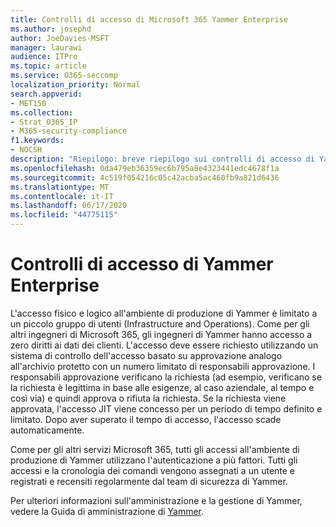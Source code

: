 ```yaml
---
title: Controlli di accesso di Microsoft 365 Yammer Enterprise
ms.author: josephd
author: JoeDavies-MSFT
manager: laurawi
audience: ITPro
ms.topic: article
ms.service: O365-seccomp
localization_priority: Normal
search.appverid:
- MET150
ms.collection:
- Strat_O365_IP
- M365-security-compliance
f1.keywords:
- NOCSH
description: "Riepilogo: breve riepilogo sui controlli di accesso di Yammer Enterprise nell'ambiente di produzione."
ms.openlocfilehash: 0da479eb36359ec6b795a8e4323441edc4678f1a
ms.sourcegitcommit: 4c519f054216c05c42acba5ac460fb9a821d6436
ms.translationtype: MT
ms.contentlocale: it-IT
ms.lasthandoff: 06/17/2020
ms.locfileid: "44775115"
---
```

# <a name="yammer-enterprise-access-controls"></a>Controlli di accesso di Yammer Enterprise 

L'accesso fisico e logico all'ambiente di produzione di Yammer è limitato a un piccolo gruppo di utenti (Infrastructure and Operations). Come per gli altri ingegneri di Microsoft 365, gli ingegneri di Yammer hanno accesso a zero diritti ai dati dei clienti. L'accesso deve essere richiesto utilizzando un sistema di controllo dell'accesso basato su approvazione analogo all'archivio protetto con un numero limitato di responsabili approvazione. I responsabili approvazione verificano la richiesta (ad esempio, verificano se la richiesta è legittima in base alle esigenze, al caso aziendale, al tempo e così via) e quindi approva o rifiuta la richiesta. Se la richiesta viene approvata, l'accesso JIT viene concesso per un periodo di tempo definito e limitato. Dopo aver superato il tempo di accesso, l'accesso scade automaticamente.

Come per gli altri servizi Microsoft 365, tutti gli accessi all'ambiente di produzione di Yammer utilizzano l'autenticazione a più fattori. Tutti gli accessi e la cronologia dei comandi vengono assegnati a un utente e registrati e recensiti regolarmente dal team di sicurezza di Yammer.

Per ulteriori informazioni sull'amministrazione e la gestione di Yammer, vedere la Guida di amministrazione di [Yammer](https://docs.microsoft.com/yammer/yammer-landing-page).